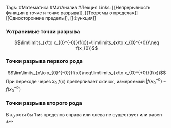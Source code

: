 Tags: #Математика #МатАнализ #Лекция 
Links: [[Непрерывноcть функции в точке и точке разрыва]], [[Теоремы о пределах]] [[Односторонние пределы]], [[Функция]]
### Устранимые точки разрыва
$$\lim\limits_{x\to x_{0}^{-0}}(f(x))=\lim\limits_{x\to x_{0}^{+0}}\neq f(x_{0})$$
### Точки разрыва первого рода
$$\lim\limits_{x\to x_{0}^{-0}}(f(x))\neq\lim\limits_{x\to x_{0}^{+0}}(f(x))$$
При переходе через $x_{0}$ $f(x)$ претерпивает скачок, измеряемый $|f(x_{0}^{+0})-f(x_{0}^{-0})$ 
### Точки разрыва второго рода
В $x_{0}$ хотя бы 1 из пределов справа или слева не существует или равен $\pm\infty$ 